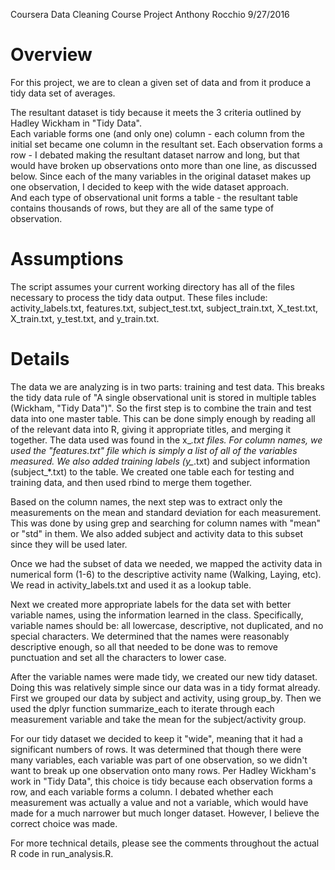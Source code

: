 Coursera Data Cleaning Course Project
Anthony Rocchio
9/27/2016


# Overview

For this project, we are to clean a given set of data and from it produce a tidy data set of averages.

The resultant dataset is tidy because it meets the 3 criteria outlined by Hadley Wickham in "Tidy Data".  
Each variable forms one (and only one) column - each column from the initial set became one column in the resultant set. 
Each observation forms a row - I debated making the resultant dataset narrow and long, but that would have broken up observations
onto more than one line, as discussed below.  Since each of the many variables in the original dataset makes up one observation,
I decided to keep with the wide dataset approach.  
And each type of observational unit forms a table - the resultant table contains thousands of rows, but they are all of the same
type of observation.

# Assumptions

The script assumes your current working directory has all of the files necessary to process the tidy data output.  These files include:
activity_labels.txt, features.txt, subject_test.txt, subject_train.txt, X_test.txt, X_train.txt, y_test.txt, and y_train.txt.

# Details

The data we are analyzing is in two parts: training and test data.  This breaks the tidy data rule of 
"A single observational unit is stored in multiple tables (Wickham, "Tidy Data")".  So the first step is 
to combine the train and test data into one master table.  This can be done simply enough by reading 
all of the relevant data into R, giving it appropriate titles, and merging it together.  The data used 
was found in the x_*.txt files.  For column names, we used the "features.txt" file which is simply a list 
of all of the variables measured.  We also added training labels (y_*.txt) and subject information (subject_*.txt) 
to the table.  We created one table each for testing and training data, and then used rbind to merge them together.

Based on the column names, the next step was to extract only the measurements on the mean and standard deviation for 
each measurement.  This was done by using grep and searching for column names with "mean" or "std" in them.  We also 
added subject and activity data to this subset since they will be used later.

Once we had the subset of data we needed, we mapped the activity data in numerical form (1-6) to the descriptive 
activity name (Walking, Laying, etc).  We read in activity_labels.txt and used it as a lookup table.

Next we created more appropriate labels for the data set with better variable names, using the information learned 
in the class.  Specifically, variable names should be: all lowercase, descriptive, not duplicated, and no special 
characters.  We determined that the names were reasonably descriptive enough, so all that needed to be done was to remove 
punctuation and set all the characters to lower case.

After the variable names were made tidy, we created our new tidy dataset.  Doing this was relatively simple since our data 
was in a tidy format already.  First we grouped our data by subject and activity, using group_by.  Then we used the dplyr function 
summarize_each to iterate through each measurement variable and take the mean for the subject/activity group.

For our tidy dataset we decided to keep it "wide", meaning that it had a significant numbers of rows.  It was determined 
that though there were many variables, each variable was part of one observation, so we didn't want to break up one observation 
onto many rows.  Per Hadley Wickham's work in "Tidy Data", this choice is tidy because each observation forms a row, and each variable 
forms a column.  I debated whether each measurement was actually a value and not a variable, which would have made for a much narrower 
but much longer dataset.  However, I believe the correct choice was made.

For more technical details, please see the comments throughout the actual R code in run_analysis.R.
